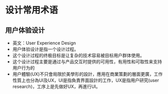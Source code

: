 # 设计常用术语

## 用户体验设计
- 英文：User Experience Design
- 用户体验设计是指一个设计过程。
- 这个设计过程的终极目标是让复杂的技术容易被目标用户群体使用。
- 这个设计过程主要是通过与产品交互时提供的可用性，有用性和可取性来支持用户行为的
- 用户體驗(UX)不只會局限於美學形的設計，應用在商業策劃的層面更廣，工作性質上也分為UI及UX，UI是指負責界面設計的工作，UX是指用户研究(user research)，工序上是先做好UX，再進行UI。
